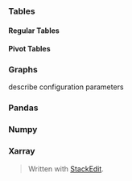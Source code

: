 
### Tables
#### Regular Tables
#### Pivot Tables
### Graphs
describe configuration parameters
### Pandas
### Numpy
### Xarray

> Written with [StackEdit](https://stackedit.io/).
<!--stackedit_data:
eyJoaXN0b3J5IjpbLTY4MDkwNTA4NV19
-->